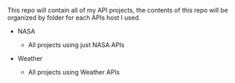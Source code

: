 This repo will contain all of my API projects, the contents of this repo will be organized by folder for each APIs host I used.

* NASA
    - All projects using just NASA APIs

* Weather
    - All projects using Weather APIs
